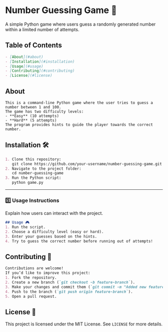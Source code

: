# Number Guessing Game 🎯
A simple Python game where users guess a randomly generated number within a limited number of attempts.
## Table of Contents
```md
- [About](#about)
- [Installation](#installation)
- [Usage](#usage)
- [Contributing](#contributing)
- [License](#license)
```
## About
```
This is a command-line Python game where the user tries to guess a number between 1 and 100. 
The game has two difficulty levels:
- **Easy** (10 attempts)
- **Hard** (5 attempts)
The program provides hints to guide the player towards the correct number.
```
## Installation 🛠️
```md
1. Clone this repository:  
   git clone https://github.com/your-username/number-guessing-game.git
2. Navigate to the project folder:
   cd number-guessing-game
3. Run the Python script:
   python game.py
```
---

### 5️⃣ **Usage Instructions**  
Explain how users can interact with the project.  
```md
## Usage 🎮
1. Run the script.
2. Choose a difficulty level (easy or hard).
3. Enter your guesses based on the hints.
4. Try to guess the correct number before running out of attempts!
```

## Contributing 🤝
```md
Contributions are welcome!  
If you’d like to improve this project:
1. Fork the repository.
2. Create a new branch (`git checkout -b feature-branch`).
3. Make your changes and commit them (`git commit -m "Added new feature"`).
4. Push to the branch (`git push origin feature-branch`).
5. Open a pull request.
```
## License 📜
This project is licensed under the MIT License. See `LICENSE` for more details.


